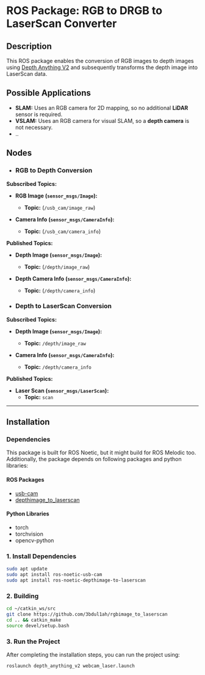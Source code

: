# ROS Package: RGB to DRGB to LaserScan Converter

## Description
This ROS package enables the conversion of RGB images to depth images using [Depth Anything V2](https://github.com/DepthAnything/Depth-Anything-V2) and subsequently transforms the depth image into LaserScan data.

## Possible Applications
- **SLAM:** Uses an RGB camera for 2D mapping, so no additional **LiDAR** sensor is required.
- **VSLAM:** Uses an RGB camera for visual SLAM, so a **depth camera** is not necessary.
- ..

## Nodes

- ### RGB to Depth Conversion

**Subscribed Topics:**
- **RGB Image (`sensor_msgs/Image`):**
  - **Topic:** (`/usb_cam/image_raw`)

- **Camera Info (`sensor_msgs/CameraInfo`):**
  - **Topic:** (`/usb_cam/camera_info`)

**Published Topics:**
- **Depth Image (`sensor_msgs/Image`):**
  - **Topic:** (`/depth/image_raw`)

- **Depth Camera Info (`sensor_msgs/CameraInfo`):**
  - **Topic:** (`/depth/camera_info`)

- ### Depth to LaserScan Conversion

**Subscribed Topics:**
- **Depth Image (`sensor_msgs/Image`):**
  - **Topic:** `/depth/image_raw`

- **Camera Info (`sensor_msgs/CameraInfo`):**
  - **Topic:** `/depth/camera_info`

**Published Topics:**
- **Laser Scan (`sensor_msgs/LaserScan`):**
  - **Topic:** `scan`

---
## Installation

### Dependencies 
This package is built for ROS Noetic, but it might build for ROS Melodic too. Additionally, the package depends on following packages and python libraries:

#### ROS Packages
 - [usb-cam](https://wiki.ros.org/usb_cam)
 - [depthimage_to_laserscan](https://wiki.ros.org/depthimage_to_laserscan)
#### Python Libraries
 - torch 
 - torchvision
 - opencv-python

### 1. Install Dependencies

```bash
sudo apt update
sudo apt install ros-noetic-usb-cam
sudo apt install ros-noetic-depthimage-to-laserscan
```
### 2. Building
```bash
cd ~/catkin_ws/src
git clone https://github.com/3bdul1ah/rgbimage_to_laserscan
cd .. && catkin_make
source devel/setup.bash
```
### 3. Run the Project

After completing the installation steps, you can run the project using:

```bash
roslaunch depth_anything_v2 webcam_laser.launch
```

